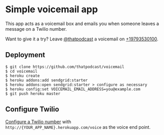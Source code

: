 # Simple voicemail app

This app acts as a voicemail box and emails you when someone leaves a message on a Twilio number.

Want to give it a try? Leave [@thatpodcast](https://twitter.com/thatpodcast) a voicemail on [+19793530100](tel:+19793530100).

## Deployment

```
$ git clone https://github.com/thatpodcast/voicemail
$ cd voicemail
$ heroku create
$ heroku addons:add sendgrid:starter
$ heroku addons:open sendgrid:starter > configure as necessary
$ heroku config:set VOICEMAIL_EMAIL_ADDRESS=you@example.com
$ git push heroku master
```

## Configure Twilio

[Configure a Twilio number](http://www.twilio.com/help/faq/voice/how-do-i-assign-my-twilio-number-to-my-voice-application) with `http://{YOUR_APP_NAME}.herokuapp.com/voice` as the voice end point.
